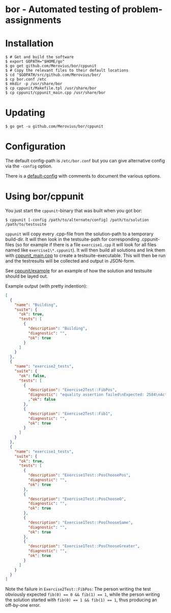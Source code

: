bor - Automated testing of problem-assignments
==============================================

Installation
============

```shell
$ # Get and build the software
$ export GOPATH="$HOME/go"
$ go get github.com/Merovius/bor/cppunit
$ # Copy the relevant files to their default locations
$ cd "$GOPATH/src/github.com/Merovius/bor/
$ cp bor.conf /etc
$ mkdir -p /usr/share/bor
$ cp cppunit/Makefile.tpl /usr/share/bor
$ cp cppunit/cppunit_main.cpp /usr/share/bor
```

Updating
========

```shell
$ go get -u github.com/Merovius/bor/cppunit
```

Configuration
=============

The default config-path is `/etc/bor.conf` but you can give alternative config
via the `-config` option.

There is a [default-config](bor.conf) with comments to document the various
options.

Using bor/cppunit
=================

You just start the `cppunit`-binary that was built when you got bor:

```shell
$ cppunit [-config /path/to/alternate/config] /path/to/solution /path/to/testsuite
```

`cppunit` will copy every .cpp-file from the solution-path to a temporary
build-dir. It will then look in the testsuite-path for corresponding
.cppunit-files (so for example if there is a file `exercise1.cpp` it will look
for all files named like `exercise1\*.cppunit`). It will then build all
solutions and link them with [cppunit_main.cpp](cppunit/cppunit_main.cpp)
to create a testsuite-executable. This will then be run and the testresults
will be collected and output in JSON-form.

See [cppunit/example](cppunit/example) for an example of how the solution and
testsuite should be layed out.

Example output (with pretty indention):
```JSON
[
  {
    "name": "Building",
    "suite": {
      "ok": true,
      "tests": [
        {
          "description": "Building",
          "diagnostic": "",
          "ok": true
        }
      ]
    }
  },
  {
    "name": "exercise2_tests",
    "suite": {
      "ok": false,
      "tests": [
        {
          "description": "Exercise2Test::FibPos",
          "diagnostic": "equality assertion failed\nExpected: 2584\nActual  : 4181"
          ,"ok": false
        },
        {
          "description": "Exercise2Test::Fib1",
          "diagnostic": "",
          "ok": true
        }
      ]
    }
  },
  {
    "name": "exercise1_tests",
    "suite": {
      "ok": true,
      "tests": [
        {
          "description": "Exercise1Test::PosChoosePos",
          "diagnostic": "",
          "ok": true
        },
        {
          "description": "Exercise1Test::PosChooseO",
          "diagnostic": "",
          "ok": true
        },
        {
          "description": "Exercise1Test::PosChooseSame",
          "diagnostic": "",
          "ok": true
        },
        {
          "description": "Exercise1Test::PosChooseGreater",
          "diagnostic": "",
          "ok": true
        }
      ]
    }
  }
]
```
Note the failure in `Exercise2Test::FibPos`: The person writing the test
obviously expected `fib(0) == 0 && fib(1) == 1`, while the person writing the
solution started with `fib(0) == 1 && fib(1) == 1`, thus producing an
off-by-one error.
